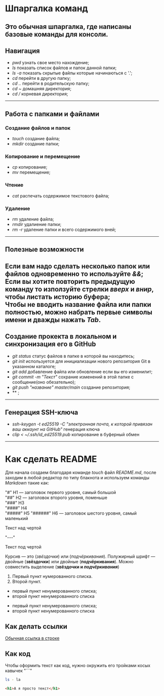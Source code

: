 # Шпаргалка команд
Это обычная шпаргалка, где написаны базовые команды для консоли.
---


## Навигация 
- *pwd* узнать свое место нахождение;<br> 
- *ls* показать список файлов и папок данной папки;<br>
- *ls -a*  показать скрытые файлы которые начинаються с '.';<br>
- *cd* перейти в другую папку;<br>
- *cd ..* перейти в родительскую папку;<br>
- *cd ~* домашняя директория;<br>
- *cd /* корневая директория;<br>
---


## Работа с папками и файлами
### Создание файлов и папок
- *touch* создание файла;<br>
- *mkdir* создание папки;<br>
### Копирование и перемещение
- *cp* копирование;<br>
- *mv* перемещение;<br>
### Чтение
- *cat* распечать содержимое текстового файла;<br>
### Удаление
- *rm* удаление файла;<br>
- *rmdir* удалиение папки;<br>
- *rm -r* удаление папки и всего содержимого вней;<br>
---


## Полезные возможности


Если вам надо сделать несколько папок или файлов одновременно то используйте _&&_;<br>
Если вы хотите повторить предыдущую команду то използуйте стрелки _вверх_ и _вниp_, чтобы листать историю буфера;<br>
Чтобы не вводить название файла или папки полностью, можно набрать первые символы имени и дважды нажать _Tab_.<br>
---


## Создание прокекта в локальном и синхронизация его в GitHub
- *git status* статус файлов в папке в которой вы находитесь;<br>
- *git init* используется для инициализации нового репозитория Git в указанном каталоге;<br>
- *git add* добавление файла или обновление если вы его изменилит;<br>
- *git commit -m "Текст"* сохрание изменений в этой папке с сообщение(оно обезательно);<br>
- *git push "название" master/main* создание репозитория;<br>
- ** ;<br>
---


## Генерация SSH-ключа
- *ssh-keygen -t ed25519 -C "электронная почта, к которой привязан ваш аккаунт на GitHub"* генерация ключа
- *clip < ~/.ssh/id_ed25519.pub* копирование в буферный обмен
---


# Как сделать  README
Для начала создаем благодаря команде *touch* файл *README.md*, после заходим в любой редактор по типу блакнота и используем команды *Markdown* такие как:


"#" H1 — заголовок первого уровня, самый большой<br>
"##" H2 — заголовок второго уровня, поменьше<br>
"###" H3 <br>
"####" H4 <br>
"#####" H5
"######" H6 — заголовок шестого уровня, самый маленький <br>


Текст над чертой

"---"

Текст под чертой 


Курсив — это (*звёздочки*) или (_подчёркивания_). 
Полужирный шрифт — двойные (**звёздочки**) или двойные (__подчёркивания__).
Можно совместить выделение (**звёздочки и _подчёркивания_**)


1. Первый пункт нумерованного списка.
2. Второй пункт. 


* первый пункт ненумерованного списка;
* второй пункт ненумерованного списка

- первый пункт ненумерованного списка;
- второй пункт ненумерованного списка 


## Как делать ссылки
[Обычная ссылка в строке](https://www.google.com)

## Как код
Чтобы оформить текст как код, нужно окружить его тройками косых кавычек "```"
```bash
ls - la
```
```html
<h1>А я просто текст</h1>
``` 